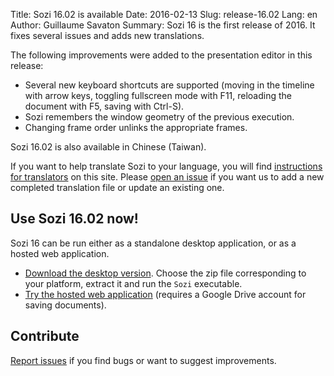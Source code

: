 Title: Sozi 16.02 is available
Date: 2016-02-13
Slug: release-16.02
Lang: en
Author: Guillaume Savaton
Summary:
    Sozi 16 is the first release of 2016.
    It fixes several issues and adds new translations.

The following improvements were added to the presentation editor in this release:

* Several new keyboard shortcuts are supported (moving in the timeline with arrow keys,
  toggling fullscreen mode with F11, reloading the document with F5, saving with Ctrl-S).
* Sozi remembers the window geometry of the previous execution.
* Changing frame order unlinks the appropriate frames.

Sozi 16.02 is also available in Chinese (Taiwan).

If you want to help translate Sozi to your language, you will find [instructions for translators](|filename|/pages/en/translate-editor.md) on this site.
Please [open an issue](https://github.com/senshu/Sozi/issues) if you want us to add a new
completed translation file or update an existing one.


Use Sozi 16.02 now!
-------------------

Sozi 16 can be run either as a standalone desktop application, or as a hosted web application.

* [Download the desktop version](https://github.com/senshu/Sozi/releases/tag/16.02).
  Choose the zip file corresponding to your platform, extract it and run the `Sozi` executable.
* [Try the hosted web application](http://sozi.baierouge.fr/demo/) (requires a Google Drive account for saving documents).

Contribute
----------

[Report issues](https://github.com/senshu/Sozi/issues) if you find bugs
or want to suggest improvements.
